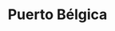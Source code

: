 ---
title: Puerto Bélgica
nombre_comunidad: Puerto Bélgica
municipio: Cáceres
departamento: Antioquia
descripcion: >-
  Corregimiento ubicado a 20 minutos del casco urbano del municipio de Cáceres,
  sobre la vía a la Costa atlántica. Es una comunidad multicultural conformada
  por población indígena, afrodescendiente y campesina. Es una comunidad que
  mantiene prácticas comunitarias que los integran, pero con la claridad que la
  comunidad indígena realiza sus actividades propias de su cosmogonía.

  Hay vínculos vecinales importantes que les ha permitido gestionar proyectos y
  conformar asociaciones.
num_personas: 1494
num_familias: 430
min_distancia_casco_urbano: 20
km_distancia_casco_urbano: 15
vias_acceso: >-
  Se encuentra a 15  Km del casco urbano, la vía es la Costa Atlántica. Con
  frecuencia se presentan derrumbes y paros. Esta vía tiene un alto nivel de
  accidentalidad.
infraestructura_comunitaria:
  - Institución educativa de preescolar a 11 grado
  - ' Ludoteca: Apoyada por el CICR'
  - ' Iglesia Casa Cural'
  - ' Puesto de salud con enfermera permanente'
  - Cancha de fútbol
  - Casa del adulto mayor
  - Polideportivo
  - Escuela del saber indígena
notas_infraestructura_comunitaria: null
liderazgo_comunidad:
  - >-
    Es una comunidad con liderazgos importantes. Se identificaron mujeres de la
    comunidad que trabajan o han realizado acciones para fortalecer el bienestar
    comunitario como es el caso de expresidentas de la JAC de los barrios y la
    actual líder encargada de la Casa del adulto mayor. También en este rol esta
    la Cacica del resguardo indígena y la presidenta del concejo comunitario.

    Existen liderazgos masculinos como el presidente de JAC secretarios y sabios
    del resguardo indígena. Con respecto a los jóvenes existe un líder
    comunitario encargado del trabajo con esta población.
inclusion_diversidad_genero: >-
  Población multicultural donde se evidencian relaciones interétnicas. En el
  mismo territorio confluye población afrodescendiente, población indígena Zenú
  y población campesina. Se evidencia una población joven activa organizada y
  con capacidad de autogestión.

  Las mujeres se destacan por agruparse en asociaciones productivas y que van en
  línea de la seguridad alimentaria y el cuidado del territorio.
comentarios_conectividad: null
punto_SOLE: Casa del Adulto Mayor
comentarios_punto_SOLE:
  - >-
    https://padlet.com/puertobelgicacomunidad/sole-comunidad-de-puerto-b-lgica-xtmive0pkmgiea7w
ppales_actividades_economicas_vocacion_productiva:
  - agricultura
  - ' ganadería'
  - ' minería'
  - ' espacies menores (avicultura)'
  - ' pscicultura'
comentarios_ppales_actividades_economicas_vocacion_productiva: null
comunidad_sostenible_uso_suelo: null
org_con_proyeccion: []
servicios_publicos_comunidades_focalizadas: []
comunidades_focalizadas_educacion_infraestructura_educativa: []
comunidades_focalizadas_practicas_organizativas: []
conectividad_minima: Regular
iniciativas_priorizadas:
  - >-
    Construir habilidades - competencias empresariales y apoyo de capitalización
    a  micro empresarios de Puerto Bélgica  que les permita fortalecer su
    pequeño negocios y de esta forma contribuir al mejoramiento de los medios de
    vida - por medio de negocios viables; rentables y sostenibles.
org_focalizada: []
riesgo: null
otros_programas_USAID:
  - Programa Jovenes resilientes ACDIVOCA
alianzas_colaboradores:
  - >-
    * Programa Jóvenes resilientes: Proyecto juvenil del fondo Sosteniendo la
    Cultura

    * Biblioteca itinerante
posibilidad_iniciativas_conjuntas_aliados_2: []
actividades_ocio:
  - Torneos de futbol
  - ' fiestas patronales Perpetuó Socorro'
  - ' Virgen del Carmen'
  - ' San Isidro'
  - ' fiesta popular: Herencia paisa.'
medios_comunicacion_narrativas_locales:
  - |
    Jagua Comunicaciones
num_visitas_realizadas: null
num_diagnosticos_rurales_participativos_realizados: null
infraestructura_salud_atencion_psicosocial: []
notas_infraestructura_salud_atencion_psicosocial: >-
  A través de la alianza entre HOMO - USAID - OIM el ESE HOSPITAL ISABEL LA
  CATOLICA presta el servicio de telemedicina para psicología y psiquiatría.
  También, presta presencialmente servicio de fisioterapia en la cabecera
  municipal de Cáceres.
num_visitas_predio: null
grafica_ubicacion_geografica: /charts/municipios/caceres/ubicacion_geografica.html
url: /reportes/puerto-belgica
layout: comunidad
download_file: /reportes/puerto-belgica.pdf

---